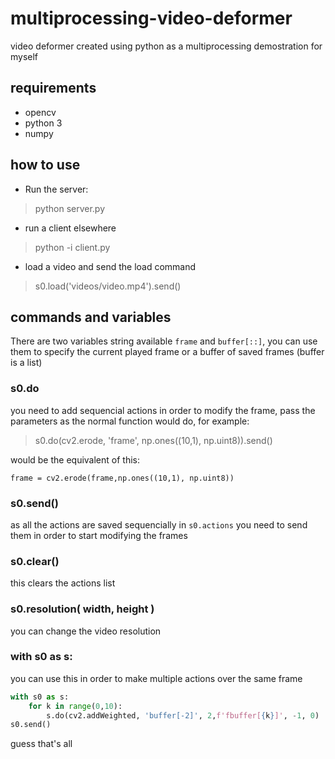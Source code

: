 # multiprocessing-video-deformer
 video deformer created using python as a multiprocessing demostration for myself


## requirements
- opencv
- python 3
- numpy


## how to use

- Run the server:
> python server.py

- run a client elsewhere 
> python -i client.py

- load a video and send the load command
> s0.load('videos/video.mp4').send()



## commands and variables

There are two variables string available `frame` and `buffer[::]`, you can use them to specify the current played frame or a buffer of saved frames (buffer is a list)

### s0.do

you need to add sequencial actions in order to modify the frame, pass the parameters as the normal function would do, for example:
> s0.do(cv2.erode, 'frame', np.ones((10,1), np.uint8)).send()

would be the equivalent of this:

`frame = cv2.erode(frame,np.ones((10,1), np.uint8))`

### s0.send()

as all the actions are saved sequencially in `s0.actions` you need to send them in order to start modifying the frames

### s0.clear()

this clears the actions list

### s0.resolution( width, height )

you can change the video resolution 

### with s0 as s:

you can use this in order to make  multiple  actions over the same frame

```python
with s0 as s:
    for k in range(0,10):
        s.do(cv2.addWeighted, 'buffer[-2]', 2,f'fbuffer[{k}]', -1, 0)
s0.send()
```

guess that's all 




